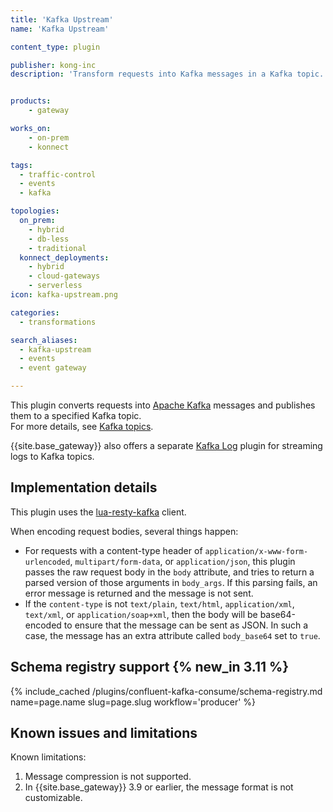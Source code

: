 ```yaml
---
title: 'Kafka Upstream'
name: 'Kafka Upstream'

content_type: plugin

publisher: kong-inc
description: 'Transform requests into Kafka messages in a Kafka topic.'


products:
    - gateway

works_on:
    - on-prem
    - konnect

tags:
  - traffic-control
  - events
  - kafka

topologies:
  on_prem:
    - hybrid
    - db-less
    - traditional
  konnect_deployments:
    - hybrid
    - cloud-gateways
    - serverless
icon: kafka-upstream.png

categories:
  - transformations

search_aliases:
  - kafka-upstream
  - events
  - event gateway

---
```


This plugin converts requests into [Apache Kafka](https://kafka.apache.org/) messages and publishes them to a specified Kafka topic.  
For more details, see [Kafka topics](https://kafka.apache.org/documentation/#intro_concepts_and_terms).

{{site.base_gateway}} also offers a separate [Kafka Log](/plugins/kafka-log/) plugin for streaming logs to Kafka topics.

## Implementation details

This plugin uses the [lua-resty-kafka](https://github.com/kong/lua-resty-kafka) client.

When encoding request bodies, several things happen:

* For requests with a content-type header of `application/x-www-form-urlencoded`, `multipart/form-data`,
  or `application/json`, this plugin passes the raw request body in the `body` attribute, and tries
  to return a parsed version of those arguments in `body_args`. If this parsing fails, an error message is
  returned and the message is not sent.
* If the `content-type` is not `text/plain`, `text/html`, `application/xml`, `text/xml`, or `application/soap+xml`,
  then the body will be base64-encoded to ensure that the message can be sent as JSON. In such a case,
  the message has an extra attribute called `body_base64` set to `true`.

## Schema registry support {% new_in 3.11 %}

{% include_cached /plugins/confluent-kafka-consume/schema-registry.md name=page.name slug=page.slug workflow='producer' %}

## Known issues and limitations

Known limitations:

1. Message compression is not supported.
1. In {{site.base_gateway}} 3.9 or earlier, the message format is not customizable.
